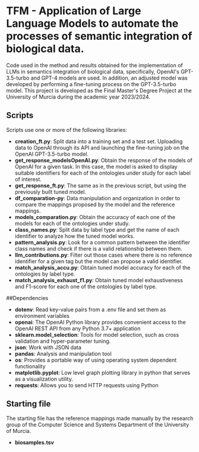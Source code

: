# TFM - Application of Large Language Models to automate the processes of semantic integration of biological data.
Code used in the method and results obtained for the implementation of LLMs in semantics integration of biological data, specifically, OpenAI's GPT-3.5-turbo and GPT-4 models are used. In addition, an adjusted model was developed by performing a fine-tuning process on the GPT-3.5-turbo model. This project is developed as the Final Master's Degree Project at the University of Murcia during the academic year 2023/2024.

## Scripts
Scripts use one or more of the following libraries:
- **creation_ft.py**: Split data into a training set and a test set. Uploading data to OpenAI through its API and launching the fine-tuning job on the OpenAI GPT-3.5-turbo model.
- **get_response_modelsOpenAI.py**: Obtain the response of the models of OpenAI for a given task. In this case, the model is asked to display suitable identifiers for each of the ontologies under study for each label of interest.
- **get_response_ft.py**: The same as in the previous script, but using the previously built tuned model.
- **df_comparation-py**: Data manipulation and organization in order to compare the mappings proposed by the model and the reference mappings.
- **models_comparation.py**: Obtain the accuracy of each one of the models for each of the ontologies under study.
- **class_names.py**: Split data by label type and get the name of each identifier to analyze how the tuned model works.
- **pattern_analysis.py**: Look for a common pattern between the identifier class names and check if there is a valid relationship between them.
- **llm_contributions.py**: Filter out those cases where there is no reference identifier for a given tag but the model can propose a valid identifier.
- **match_analysis_accu.py**: Obtain tuned model accuracy for each of the ontologies by label type.
- **match_analysis_exhaust_f1.py**: Obtain tuned model exhaustiveness and F1-score for each one of the ontologies by label type.

##Dependencies
- **dotenv**: Read key-value pairs from a .env file and set them as environment variables
- **openai**: The OpenAI Python library provides convenient access to the OpenAI REST API from any Python 3.7+ application
- **sklearn.model_selection**: Tools for model selection, such as cross validation and hyper-parameter tuning.
- **json**: Work with JSON data
- **pandas**: Analysis and manipulation tool
- **os**: Provides a portable way of using operating system dependent functionality
- **matplotlib.pyplot**: Low level graph plotting library in python that serves as a visualization utility.
- **requests**: Allows you to send HTTP requests using Python

## Starting file
The starting file has the reference mappings made manually by the research group of the Computer Science and Systems Department of the University of Murcia.
- **biosamples.tsv**

